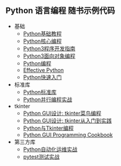 ## Python 语言编程 随书示例代码

+ 基础
    - [Python基础教程](Beginning.Python)
    - [Python核心编程](Core.Python.Programming)
    - [Python3程序开发指南](Programming.In.Python.3)
    - [Python3面向对象编程](Python3.Object.Oriented.Programming)
    - [Python编程](Programming.Python)
    - [Effective Python](Effective.Python)
    - [Python快速入门](The.Quick.Python.Book)
+ 标准库
    - [Python标准库](Python.Standard.Library.By.Example)
    - [Python并行编程实战](Python.Parallel.Programming.Cookbook)
+ tkinter
    - [Python GUI设计: tkinter菜鸟编程](Python.GUI.Tkinter.Rookie.Programming)
    - [Python GUI设计: tkinter从入门到实践](Python.GUI.Tkinter.From.Novice.To.Practice)
    - [Python与Tkinter编程](Python.And.Tkinter.Programming)
    - [Python GUI Programming Cookbook](Python.GUI.Programming.Cookbook)
+ 第三方库
    - [Python自动化运维实战](Hands.On.Enterprise.Automation.With.Python)
    - [pytest测试实战](Python.Testing.With.Pytest)
